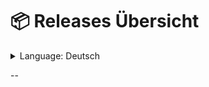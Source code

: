 # 📦 **Releases Übersicht**
<details>
  <summary>Language: Deutsch</summary>

[🇬🇧 **English**](README.md)
[🇩🇪 **Deutsch**](german.md)

</details>

--
